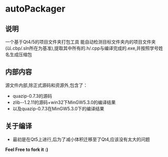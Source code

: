 # autoPackager
## 说明
一个基于Qt4/5的项目文件夹打包工具
能自动检测目标文件夹内的项目文件夹(以.cbp/.sln所在为基准),提取其中所有的.h/.cpp与编译完成的.exe,并按照学号姓名生成压缩包

## 内部内容
源文件内部,除正式源码和资源外,包含了：
* quazip-0.7.3的源码
* zlib--1.2.11的源码+win32下MinGW5.3.0的编译结果
* 以及quazip-0.7.3在MinGW5.3.0下的编译结果

## 关于编译
* 最初是在Qt5上进行,后为了减小体积迁移至了Qt4,应该没有太大的问题

**Feel Free to fork it :)**

